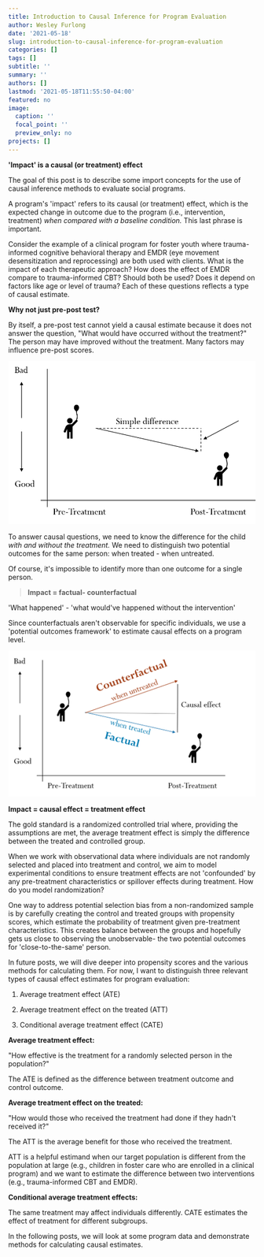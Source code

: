 ```yaml
---
title: Introduction to Causal Inference for Program Evaluation
author: Wesley Furlong
date: '2021-05-18'
slug: introduction-to-causal-inference-for-program-evaluation
categories: []
tags: []
subtitle: ''
summary: ''
authors: []
lastmod: '2021-05-18T11:55:50-04:00'
featured: no
image:
  caption: ''
  focal_point: ''
  preview_only: no
projects: []
---
```


**'Impact' is a causal (or treatment) effect**

The goal of this post is to describe some import concepts for the use of causal inference methods to evaluate social programs.

A program's 'impact' refers to its causal (or treatment) effect, which is the expected change in outcome due to the program (i.e., intervention, treatment) *when compared with a baseline condition.* This last phrase is important.

Consider the example of a clinical program for foster youth where trauma-informed cognitive behavioral therapy and EMDR (eye movement desensitization and reprocessing) are both used with clients. What is the impact of each therapeutic approach? How does the effect of EMDR compare to trauma-informed CBT? Should both be used? Does it depend on factors like age or level of trauma? Each of these questions reflects a type of causal estimate.

**Why not just pre-post test?**

By itself, a pre-post test cannot yield a causal estimate because it does not answer the question, "What would have occurred without the treatment?" The person may have improved without the treatment. Many factors may influence pre-post scores.

![](simple_difference.png)

To answer causal questions, we need to know the difference for the child *with and without the treatment.* We need to distinguish two potential outcomes for the same person: when treated - when untreated.

Of course, it's impossible to identify more than one outcome for a single person.

> **Impact = factual- counterfactual**

'What happened' - 'what would've happened without the intervention'

Since counterfactuals aren't observable for specific individuals, we use a 'potential outcomes framework' to estimate causal effects on a program level.

![](counterfactual.png)

**Impact = causal effect = treatment effect**

The gold standard is a randomized controlled trial where, providing the assumptions are met, the average treatment effect is simply the difference between the treated and controlled group.

When we work with observational data where individuals are not randomly selected and placed into treatment and control, we aim to model experimental conditions to ensure treatment effects are not 'confounded' by any pre-treatment characteristics or spillover effects during treatment. How do you model randomization?

One way to address potential selection bias from a non-randomized sample is by carefully creating the control and treated groups with propensity scores, which estimate the probability of treatment given pre-treatment characteristics. This creates balance between the groups and hopefully gets us close to observing the unobservable- the two potential outcomes for 'close-to-the-same' person.

In future posts, we will dive deeper into propensity scores and the various methods for calculating them. For now, I want to distinguish three relevant types of causal effect estimates for program evaluation:

1.  Average treatment effect (ATE)

2.  Average treatment effect on the treated (ATT)

3.  Conditional average treatment effect (CATE)

**Average treatment effect:**

"How effective is the treatment for a randomly selected person in the population?"

The ATE is defined as the difference between treatment outcome and control outcome.

**Average treatment effect on the treated:**

"How would those who received the treatment had done if they hadn't received it?"

The ATT is the average benefit for those who received the treatment.

ATT is a helpful estimand when our target population is different from the population at large (e.g., children in foster care who are enrolled in a clinical program) and we want to estimate the difference between two interventions (e.g., trauma-informed CBT and EMDR).

**Conditional average treatment effects:**

The same treatment may affect individuals differently. CATE estimates the effect of treatment for different subgroups.

In the following posts, we will look at some program data and demonstrate methods for calculating causal estimates.
